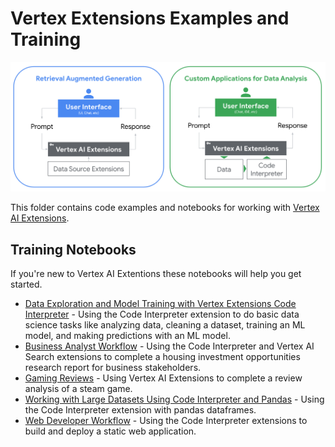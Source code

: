 # Vertex Extensions Examples and Training

![Two diagrams comparing a RAG extension and custom data analysis application extension. Both have with a user who prompts Vertex AI Extensions which returns a response. The RAG extension queries a data source, the data analysis application extension connects to data, which is fed to Code Interpreter.](vai_extensions_readme.png)

This folder contains code examples and notebooks for working with [Vertex AI Extensions](https://cloud.google.com/vertex-ai/generative-ai/docs/extensions/overview). 

## Training Notebooks

If you're new to Vertex AI Extentions these notebooks will help you get started.

* [Data Exploration and Model Training with Vertex Extensions Code Interpreter](notebooks/data_science_code_interpreter.ipynb) - Using the Code Interpreter extension to do basic data science tasks like analyzing data, cleaning a dataset, training an ML model, and making predictions with an ML model.
* [Business Analyst Workflow](notebooks/business_analyst_workflow_vertexai_extensions.ipynb) - Using the Code Interpreter and Vertex AI Search extensions to complete a housing investment opportunities research report for business stakeholders.
* [Gaming Reviews](notebooks/game_review_analysis_vertexai_extensions.ipynb) - Using Vertex AI Extensions to complete a review analysis of a steam game.
* [Working with Large Datasets Using Code Interpreter and Pandas](notebooks/pandas_code_interpreter.ipynb) - Using the Code Interpreter extension with pandas dataframes.
* [Web Developer Workflow](notebooks/web_developer_workflow_vertexai_extensions.ipynb) - Using the Code Interpreter extensions to build and deploy a static web application.
